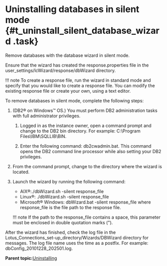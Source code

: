 # Uninstalling databases in silent mode {#t_uninstall_silent_database_wizard .task}

Remove databases with the database wizard in silent mode.

Ensure that the wizard has created the response.properties file in the user\_settings/lcWizard/response/dbWizard directory.

!!! note
    To create a response file, run the wizard in standard mode and specify that you would like to create a response file. You can modify the existing response file or create your own, using a text editor.

To remove databases in silent mode, complete the following steps:

1.  \(DB2® on Windows™ OS.\) You must perform DB2 administration tasks with full administrator privileges.

    1.  Logged in as the instance owner, open a command prompt and change to the DB2 bin directory. For example: C:\\Program Files\\IBM\\SQLLIB\\BIN.

    2.  Enter the following command: db2cwadmin.bat. This command opens the DB2 command line processor while also setting your DB2 privileges.

2.  From the command prompt, change to the directory where the wizard is located.

3.  Launch the wizard by running the following command:

    -   AIX®:./dbWizard.sh -silent response\_file
    -   Linux®: ./dbWizard.sh -silent response\_file
    -   Microsoft® Windows: dbWizard.bat -silent response\_file
    where response\_file is the file path to the response file.

    !!! note
    If the path to the response\_file contains a space, this parameter must be enclosed in double quotation marks \("\).


After the wizard has finished, check the log file in the Lotus\_Connections\_set-up\_directory/Wizards/DBWizard directory for messages. The log file name uses the time as a postfix. For example: dbConfig\_20101228\_202501.log.

**Parent topic:**[Uninstalling](../install/t_uninstall_over.md)

